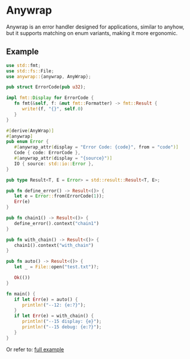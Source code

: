 # Anywrap

Anywrap is an error handler designed for applications, similar to anyhow, but it supports matching on enum variants, making it more ergonomic.

## Example

```rust
use std::fmt;
use std::fs::File;
use anywrap::{anywrap, AnyWrap};

pub struct ErrorCode(pub u32);

impl fmt::Display for ErrorCode {
   fn fmt(&self, f: &mut fmt::Formatter) -> fmt::Result {
      write!(f, "{}", self.0)
   }
}

#[derive(AnyWrap)]
#[anywrap]
pub enum Error {
   #[anywrap_attr(display = "Error Code: {code}", from = "code")]
   Code { code: ErrorCode },
   #[anywrap_attr(display = "{source}")]
   IO { source: std::io::Error },
}

pub type Result<T, E = Error> = std::result::Result<T, E>;

pub fn define_error() -> Result<()> {
   let e = Error::from(ErrorCode(1));
   Err(e)
}

pub fn chain1() -> Result<()> {
   define_error().context("chain1")
}

pub fn with_chain() -> Result<()> {
   chain1().context("with_chain")
}

pub fn auto() -> Result<()> {
   let _ = File::open("test.txt")?;

   Ok(())
}

fn main() {
   if let Err(e) = auto() {
      println!("--12: {e:?}");
   }
   if let Err(e) = with_chain() {
      println!("--15 display: {e}");
      println!("--15 debug: {e:?}");
   }
}
```

Or refer to: [full example](https://github.com/dancingpeanut/anywrap/tree/dev-display/example)
